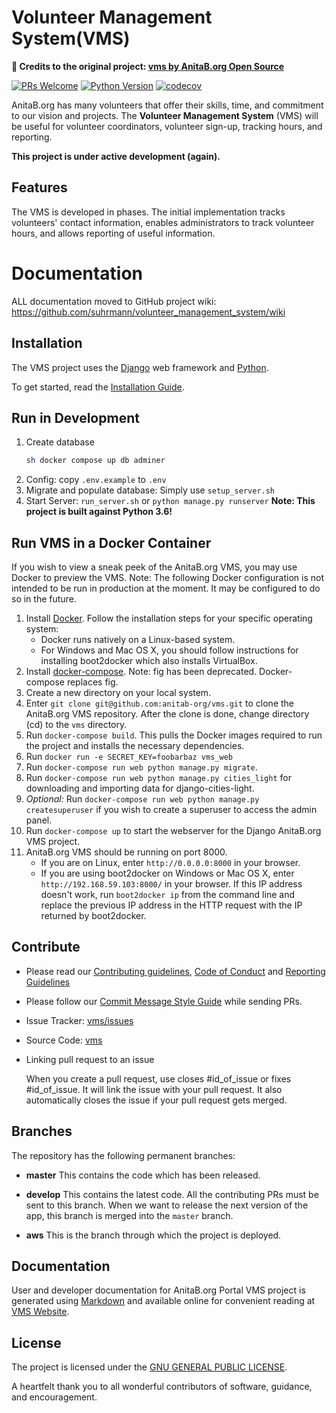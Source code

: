 Volunteer Management System(VMS)
=============================

**🚀 Credits to the original project: [vms by AnitaB.org Open Source](https://github.com/anitab-org/vms)**

[![PRs Welcome](https://img.shields.io/badge/PRs-welcome-brightgreen.svg)](http://makeapullrequest.com) 
[![Python Version](https://img.shields.io/badge/python-3.6-blue.svg?logo=python)](https://www.python.org/downloads/release/python-360/)
[![codecov](https://codecov.io/gh/anitab-org/vms/branch/develop/graph/badge.svg)](https://codecov.io/gh/anitab-org/vms)

AnitaB.org has many volunteers that offer their skills, time, and commitment to
our vision and projects. The **Volunteer Management System** (VMS) will
be useful for volunteer coordinators, volunteer sign-up, tracking hours, and
reporting.

**This project is under active development (again).**

Features
--------

The VMS is developed in phases. The initial implementation tracks
volunteers' contact information, enables administrators to track volunteer
hours, and allows reporting of useful information.

Documentation
=============
ALL documentation moved to GitHub project wiki: https://github.com/suhrmann/volunteer_management_system/wiki

Installation
------------

The VMS project uses the [Django](https://www.djangoproject.com/) web
framework and [Python](https://www.python.org/).

To get started, read the [Installation Guide](https://github.com/suhrmann/volunteer_management_system/wiki/Installation_Setup).

Run in Development
------------------

1. Create database
    ```sh
    sh docker compose up db adminer
    ```
2. Config: copy `.env.example` to `.env`
3. Migrate and populate database: Simply use `setup_server.sh`
4. Start Server: `run_server.sh` or `python manage.py runserver` 
    **Note: This project is built against Python 3.6!**


Run VMS in a Docker Container
-----------------------------

If you wish to view a sneak peek of the AnitaB.org VMS, you may use Docker to
preview the VMS.
Note: The following Docker configuration is not intended to be run in
production at the moment. It may be configured to do so in the future.

1. Install [Docker](https://docs.docker.com/installation/).
   Follow the installation steps for your specific operating system:
     * Docker runs natively on a Linux-based system.
     * For Windows and Mac OS X, you should follow instructions for installing
       boot2docker which also installs VirtualBox.
1. Install [docker-compose](http://docs.docker.com/compose/install/).
   Note: fig has been deprecated. Docker-compose replaces fig.
1. Create a new directory on your local system.
1. Enter `git clone git@github.com:anitab-org/vms.git` to clone the AnitaB.org
   VMS repository. After the clone is done, change directory (cd) to the
   `vms` directory.
1. Run `docker-compose build`. This pulls the Docker images required to run the
   project and installs the necessary dependencies.
1. Run `docker run -e SECRET_KEY=foobarbaz vms_web`
1. Run `docker-compose run web python manage.py migrate`.
1. Run `docker-compose run web python manage.py cities_light` for downloading and importing data for django-cities-light.
1. *Optional:*
   Run `docker-compose run web python manage.py createsuperuser`
   if you wish to create a superuser to access the admin panel.
1. Run `docker-compose up` to start the webserver for the Django AnitaB.org VMS
   project.
1. AnitaB.org VMS should be running on port 8000.
     * If you are on Linux, enter `http://0.0.0.0:8000` in your browser.
     * If you are using boot2docker on Windows or Mac OS X, enter
       `http://192.168.59.103:8000/` in your browser. If this IP address
       doesn't work, run `boot2docker ip` from the command line and replace
       the previous IP address in the HTTP request with the IP returned by
       boot2docker.


Contribute
----------

- Please read our [Contributing guidelines](CONTRIBUTING.md), [Code of Conduct](CODE_OF_CONDUCT.md) and [Reporting Guidelines](docs/reporting_guidelines.md)
- Please follow our [Commit Message Style Guide](https://github.com/anitab-org/mentorship-android/wiki/Commit-Message-Style-Guide) while sending PRs.
- Issue Tracker: [vms/issues](http://github.com/anitab-org/vms/issues)
- Source Code: [vms](http://github.com/anitab-org/vms/)
- Linking pull request to an issue

  When you create a pull request, use closes #id_of_issue or fixes #id_of_issue. It will link the issue with your pull request. It also
  automatically closes the issue if your pull request gets merged.


## Branches

The repository has the following permanent branches:

 * **master** This contains the code which has been released.

 * **develop** This contains the latest code. All the contributing PRs must be sent to this branch. When we want to release the next version of the app, this branch is merged into the `master` branch.

 * **aws** This is the branch through which the project is deployed.


Documentation
-------------

User and developer documentation for AnitaB.org Portal VMS project is generated
using [Markdown](https://github.com/adam-p/markdown-here/wiki/Markdown-Cheatsheet)
and available online for convenient reading at
[VMS Website](http://vms.readthedocs.org/).


License
-------

The project is licensed under the [GNU GENERAL PUBLIC LICENSE](https://github.com/anitab-org/vms/blob/master/LICENSE).



A heartfelt thank you to all wonderful contributors of software, guidance, and
encouragement.
